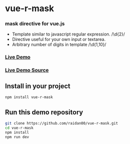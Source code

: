 # vue-r-mask
### mask directive for vue.js

* Template similar to javascript regular expression. /\d{2}/
* Directive useful for your own input or textarea.
* Arbitrary number of digits in template /\d{1,10}/

### [Live Demo](https://raidan00.github.io/vue-r-mask/dist/)
### [Live Demo Source](https://github.com/raidan00/vue-r-mask/blob/master/src/components/Demo.vue)
## Install in your project
```
npm install vue-r-mask
```
## Run this demo repository
``` bash
git clone https://github.com/raidan00/vue-r-mask.git
cd vue-r-mask
npm install
npm run dev
```
